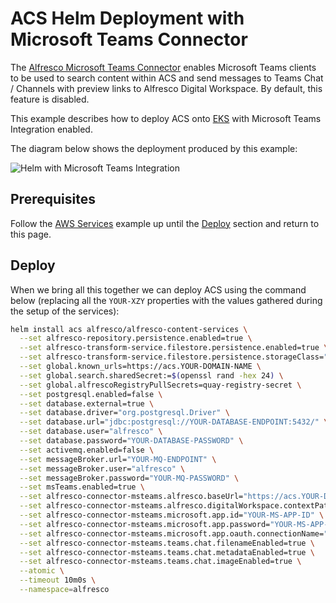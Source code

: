# ACS Helm Deployment with Microsoft Teams Connector

The [Alfresco Microsoft Teams Connector](https://docs.alfresco.com/) enables
Microsoft Teams clients to be used to search content within ACS and send
messages to Teams Chat / Channels with preview links to Alfresco Digital
Workspace. By default, this feature is disabled.

This example describes how to deploy ACS onto [EKS](https://aws.amazon.com/eks)
with Microsoft Teams Integration enabled.

The diagram below shows the deployment produced by this example:

![Helm with Microsoft Teams Integration](../images/helm-eks-s3-rds-mq-ms-teams-TODO.png)

## Prerequisites

Follow the [AWS Services](with-aws-services.md) example up until the
[Deploy](with-aws-services.md#deploy) section and return to this page.

## Deploy

When we bring all this together we can deploy ACS using the command below (replacing all the `YOUR-XZY` properties with the values gathered during the setup of the services):

```bash
helm install acs alfresco/alfresco-content-services \
  --set alfresco-repository.persistence.enabled=true \
  --set alfresco-transform-service.filestore.persistence.enabled=true \
  --set alfresco-transform-service.filestore.persistence.storageClass="nfs-client" \
  --set global.known_urls=https://acs.YOUR-DOMAIN-NAME \
  --set global.search.sharedSecret:=$(openssl rand -hex 24) \
  --set global.alfrescoRegistryPullSecrets=quay-registry-secret \
  --set postgresql.enabled=false \
  --set database.external=true \
  --set database.driver="org.postgresql.Driver" \
  --set database.url="jdbc:postgresql://YOUR-DATABASE-ENDPOINT:5432/" \
  --set database.user="alfresco" \
  --set database.password="YOUR-DATABASE-PASSWORD" \
  --set activemq.enabled=false \
  --set messageBroker.url="YOUR-MQ-ENDPOINT" \
  --set messageBroker.user="alfresco" \
  --set messageBroker.password="YOUR-MQ-PASSWORD" \
  --set msTeams.enabled=true \
  --set alfresco-connector-msteams.alfresco.baseUrl="https://acs.YOUR-DOMAIN-NAME:443" \
  --set alfresco-connector-msteams.alfresco.digitalWorkspace.contextPath="/workspace/" \
  --set alfresco-connector-msteams.microsoft.app.id="YOUR-MS-APP-ID" \
  --set alfresco-connector-msteams.microsoft.app.password="YOUR-MS-APP-PWD" \
  --set alfresco-connector-msteams.microsoft.app.oauth.connectionName="alfresco" \
  --set alfresco-connector-msteams.teams.chat.filenameEnabled=true \
  --set alfresco-connector-msteams.teams.chat.metadataEnabled=true \
  --set alfresco-connector-msteams.teams.chat.imageEnabled=true \
  --atomic \
  --timeout 10m0s \
  --namespace=alfresco
```

